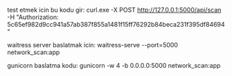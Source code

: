 test etmek icin bu kodu gir:
curl.exe -X POST http://127.0.0.1:5000/api/scan -H "Authorization: 5c65ef982d9cc941a57ab387f855a1481f15ff76292b84beca231f395df84694"

waitress server baslatmak icin:
waitress-serve --port=5000 network_scan:app

gunicorn baslatma kodu:
gunicorn -w 4 -b 0.0.0.0:5000 network_scan:app
